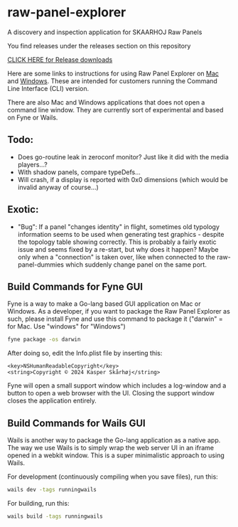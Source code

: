 # raw-panel-explorer
A discovery and inspection application for SKAARHOJ Raw Panels

You find releases under the releases section on this repository

[CLICK HERE for Release downloads](https://github.com/SKAARHOJ/raw-panel-explorer/releases)

Here are some links to instructions for using Raw Panel Explorer on [Mac](https://wiki.skaarhoj.com/books/applications/page/running-cli-applications-mac) and [Windows](https://wiki.skaarhoj.com/books/applications/page/running-cli-applications-windows). These are intended for customers running the Command Line Interface (CLI) version.

There are also Mac and Windows applications that does not open a command line window. They are currently sort of experimental and based on Fyne or Wails. 


## Todo:
- Does go-routine leak in zeroconf monitor? Just like it did with the media players...?
- With shadow panels, compare typeDefs...
- Will crash, if a display is reported with 0x0 dimensions (which would be invalid anyway of course...)

## Exotic:
- "Bug": If a panel "changes identity" in flight, sometimes old typology information seems to be used when generating test graphics - despite the topology table showing correctly. This is probably a fairly exotic issue and seems fixed by a re-start, but why does it happen? Maybe only when a "connection" is taken over, like when connected to the raw-panel-dummies which suddenly change panel on the same port.

## Build Commands for Fyne GUI
Fyne is a way to make a Go-lang based GUI application on Mac or Windows. As a developer, if you want to package the Raw Panel Explorer as such, please install Fyne and use this command to package it ("darwin" = for Mac. Use "windows" for "Windows")

```bash
fyne package -os darwin
```

After doing so, edit the Info.plist file by inserting this:

	<key>NSHumanReadableCopyright</key>
	<string>Copyright © 2024 Kasper Skårhøj</string>

Fyne will open a small support window which includes a log-window and a button to open a web browser with the UI. Closing the support window closes the application entirely.

## Build Commands for Wails GUI
Wails is another way to package the Go-lang application as a native app. The way we use Wails is to simply wrap the web server UI in an iframe opened in a webkit window. This is a super minimalistic approach to using Wails.


For development (continuously compiling when you save files), run this:

```bash
wails dev -tags runningwails  
```

For building, run this:

```bash
wails build -tags runningwails  
```
